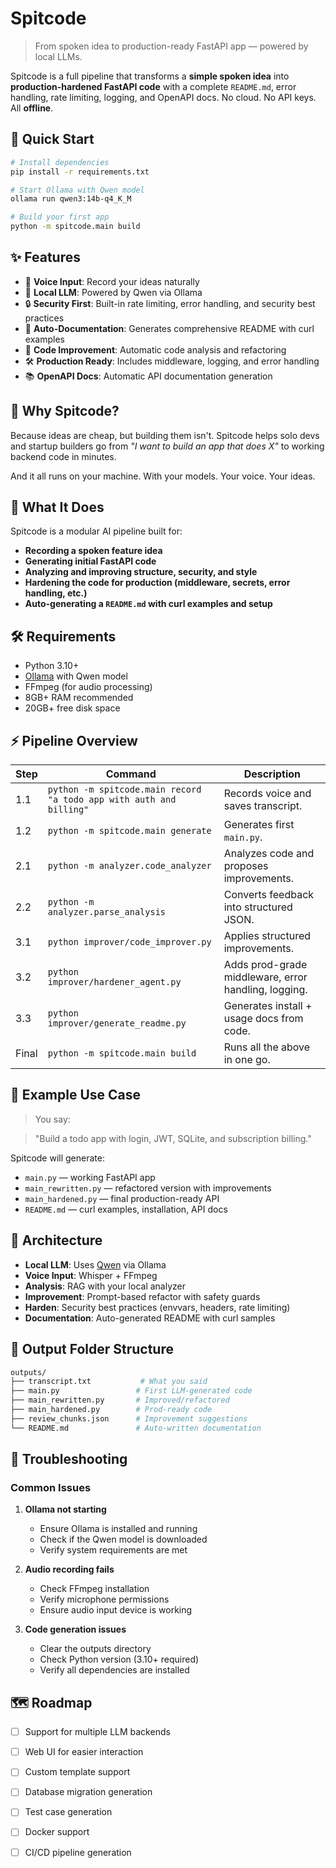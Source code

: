 # Spitcode

> From spoken idea to production-ready FastAPI app — powered by local LLMs.

Spitcode is a full pipeline that transforms a **simple spoken idea** into **production-hardened FastAPI code** with a complete `README.md`, error handling, rate limiting, logging, and OpenAPI docs. No cloud. No API keys. All **offline**.

## 🚀 Quick Start

```bash
# Install dependencies
pip install -r requirements.txt

# Start Ollama with Qwen model
ollama run qwen3:14b-q4_K_M

# Build your first app
python -m spitcode.main build
```

## ✨ Features

* 🎤 **Voice Input**: Record your ideas naturally
* 🤖 **Local LLM**: Powered by Qwen via Ollama
* 🔒 **Security First**: Built-in rate limiting, error handling, and security best practices
* 📝 **Auto-Documentation**: Generates comprehensive README with curl examples
* 🔄 **Code Improvement**: Automatic code analysis and refactoring
* 🛠️ **Production Ready**: Includes middleware, logging, and error handling
* 📚 **OpenAPI Docs**: Automatic API documentation generation

## 🎯 Why Spitcode?

Because ideas are cheap, but building them isn't. Spitcode helps solo devs and startup builders go from *"I want to build an app that does X"* to working backend code in minutes.

And it all runs on your machine. With your models. Your voice. Your ideas.

## 🧠 What It Does

Spitcode is a modular AI pipeline built for:

* **Recording a spoken feature idea**
* **Generating initial FastAPI code**
* **Analyzing and improving structure, security, and style**
* **Hardening the code for production (middleware, secrets, error handling, etc.)**
* **Auto-generating a `README.md` with curl examples and setup**

## 🛠️ Requirements

* Python 3.10+
* [Ollama](https://ollama.com/) with Qwen model
* FFmpeg (for audio processing)
* 8GB+ RAM recommended
* 20GB+ free disk space

## ⚡ Pipeline Overview

| Step  | Command                                                             | Description                                          |
| ----- | ------------------------------------------------------------------- | ---------------------------------------------------- |
| 1.1   | `python -m spitcode.main record "a todo app with auth and billing"` | Records voice and saves transcript.                  |
| 1.2   | `python -m spitcode.main generate`                                  | Generates first `main.py`.                           |
| 2.1   | `python -m analyzer.code_analyzer`                                  | Analyzes code and proposes improvements.             |
| 2.2   | `python -m analyzer.parse_analysis`                                 | Converts feedback into structured JSON.              |
| 3.1   | `python improver/code_improver.py`                                  | Applies structured improvements.                     |
| 3.2   | `python improver/hardener_agent.py`                                 | Adds prod-grade middleware, error handling, logging. |
| 3.3   | `python improver/generate_readme.py`                                | Generates install + usage docs from code.            |
| Final | `python -m spitcode.main build`                                      | Runs all the above in one go.                        |

## 🧪 Example Use Case


> You say:

> "Build a todo app with login, JWT, SQLite, and subscription billing."

Spitcode will generate:

* `main.py` — working FastAPI app
* `main_rewritten.py` — refactored version with improvements
* `main_hardened.py` — final production-ready API
* `README.md` — curl examples, installation, API docs

## 🧬 Architecture

* **Local LLM**: Uses [Qwen](https://huggingface.co/Qwen/Qwen1.5-14B-Chat) via Ollama
* **Voice Input**: Whisper + FFmpeg
* **Analysis**: RAG with your local analyzer
* **Improvement**: Prompt-based refactor with safety guards
* **Harden**: Security best practices (envvars, headers, rate limiting)
* **Documentation**: Auto-generated README with curl samples

## 📁 Output Folder Structure

```bash
outputs/
├── transcript.txt           # What you said
├── main.py                 # First LLM-generated code
├── main_rewritten.py       # Improved/refactored
├── main_hardened.py        # Prod-ready code
├── review_chunks.json      # Improvement suggestions
└── README.md               # Auto-written documentation
```

## 🔧 Troubleshooting

### Common Issues

1. **Ollama not starting**
   - Ensure Ollama is installed and running
   - Check if the Qwen model is downloaded
   - Verify system requirements are met

2. **Audio recording fails**
   - Check FFmpeg installation
   - Verify microphone permissions
   - Ensure audio input device is working

3. **Code generation issues**
   - Clear the outputs directory
   - Check Python version (3.10+ required)
   - Verify all dependencies are installed

## 🗺️ Roadmap

- [ ] Support for multiple LLM backends
- [ ] Web UI for easier interaction
- [ ] Custom template support
- [ ] Database migration generation
- [ ] Test case generation
- [ ] Docker support
- [ ] CI/CD pipeline generation



